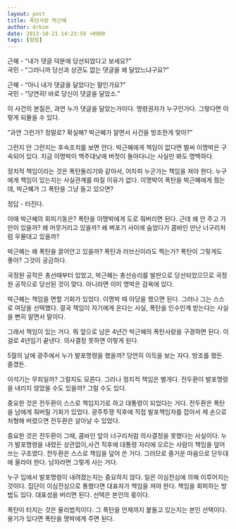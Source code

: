 ```yaml
---
layout: post
title: 폭탄사랑 박근혜
author: drkim
date: 2013-10-21 14:23:59 +0900
tags: [컬럼]
---
```

근혜 - “내가 댓글 덕분에 당선되었다고 보세요?”    
국민 - “그러니까 당선과 상관도 없는 댓글을 왜 달았느냐구요?” 


  


근혜 - “아니 내가 댓글을 달았다는 말인가요?”    
국민 - “당연히! 바로 당신이 댓글을 달았소.” 


  


이 사건의 본질은, 과연 누가 댓글을 달았는가이다. 명령권자가 누구인가다. 그렇다면 이렇게 되물을 수 있다. 


  


“과연 그런가? 정말로? 확실해? 박근혜가 알면서 사건을 방조한게 맞아?” 


  


그런지 안 그런지는 후속조치를 보면 안다. 박근혜에게 책임이 없다면 벌써 이명박은 구속되어 있다. 지금 이명박이 백주대낮에 버젓이 돌아다니는 사실만 봐도 명백하다.


  


정치적 책임이라는 것은 폭탄돌리기와 같아서, 어차피 누군가는 책임을 져야 한다. 누구에게 책임이 있는지는 사실관계를 따질 이유가 없다. 이명박이 폭탄을 박근혜에게 줬는데, 박근혜가 그 폭탄을 그냥 들고 있으면? 


  


정답 - 터진다.


  


이때 박근혜의 회피기동은? 폭탄을 이명박에게 도로 줘버리면 된다. 근데 왜 안 주고 가만이 있을까? 왜 머뭇거리고 있을까? 왜 벼포기 사이에 숨었다가 콤바인 만난 너구리처럼 우물대고 있을까? 


  


박근혜는 왜 폭탄을 끌어안고 있을까? 폭탄과 러브신이라도 찍는가? 폭탄이 그렇게도 좋아? 그것이 궁금하다.


  


국정원 공작은 총선때부터 있었고, 박근혜는 총선승리를 발판으로 당선되었으므로 국정원 공작으로 당선된 것이 맞다. 아니라면 이미 명박은 감옥에 있다. 


  


박근혜는 책임을 면할 기회가 있었다. 이명박 때 야당을 했으면 된다. 그러나 그는 스스로 여당을 선택했다. 결국 책임이 자기에게 온다는 사실, 폭탄을 인수인계 받는다는 사실을 뻔히 알면서 말이다. 


  


그래서 책임이 있는 거다. 뭐 앞으로 남은 4년간 박근혜의 폭탄사랑을 구경하면 된다. 이걸로 4년임기 끝낸다. 의사결정 못하면 이렇게 된다. 


  


5월의 날에 광주에서 누가 발포명령을 했을까? 당연히 이득을 보는 자다. 방조를 했든. 즐겼든. 


  


이석기는 무죄일까? 그럴지도 모른다. 그러나 정치적 책임은 별개다. 전두환이 발포명령을 내리지 않았을 수도 있을까? 그럴 수도 있다. 


  


중요한 것은 전두환이 스스로 책임지기로 하고 대통령이 되었다는 거다. 전두환은 폭탄을 남에게 줘버릴 기회가 있었다. 광주투쟁 직후에 직접 발포책임자를 잡아서 제 손으로 처형해 버렸으면 전두환은 살아날 수 있었다. 


  


중요한 것은 전두환이 그때, 콤바인 앞의 너구리처럼 의사결정을 못했다는 사실이다. 누가 발포명령을 내렸든 상관없이,사건 직후에 대통령 자리에 오르는 사람이 책임을 덮어쓰는 구조였다. 전두환은 스스로 책임을 덮어 쓴 거다. 그러므로 즐거운 마음으로 단두대에 올라야 한다. 남자라면 그렇게 사는 거다. 


  


누구 입에서 발포명령이 내려졌는지는 중요하지 않다. 일은 이심전심에 의해 이루어지는 것이다. 집단이 이심전심으로 통했다면 대표자가 책임을 져야 한다. 책임을 회피하는 방법도 있다. 대표성을 버리면 된다. 선택은 본인의 몫이다. 


  


폭탄이 터지는 것은 물리법칙이다. 그 폭탄을 언제까지 붙들고 있는지는 본인 선택이다. 용기가 있다면 폭탄을 명박에게 주면 된다.